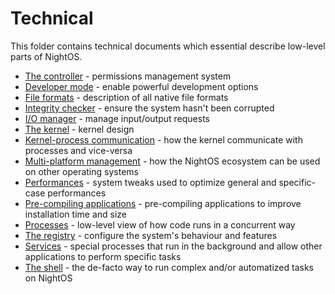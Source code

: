 # Technical

This folder contains technical documents which essential describe low-level parts of NightOS.

* [The controller](controller.md) - permissions management system
* [Developer mode](dev-mode.md) - enable powerful development options
* [File formats](file-formats.md) - description of all native file formats
* [Integrity checker](integrity-checker.md) - ensure the system hasn't been corrupted
* [I/O manager](io-manager.md) - manage input/output requests
* [The kernel](kernel.md) - kernel design
* [Kernel-process communication](kpc.md) - how the kernel communicate with processes and vice-versa
* [Multi-platform management](multi-platform.md) - how the NightOS ecosystem can be used on other operating systems
* [Performances](performances.md) - system tweaks used to optimize general and specific-case performances
* [Pre-compiling applications](pre-compiling.md) - pre-compiling applications to improve installation time and size
* [Processes](processes.md) - low-level view of how code runs in a concurrent way
* [The registry](registry.md) - configure the system's behaviour and features
* [Services](services.md) - special processes that run in the background and allow other applications to perform specific tasks
* [The shell](shell.md) - the de-facto way to run complex and/or automatized tasks on NightOS
